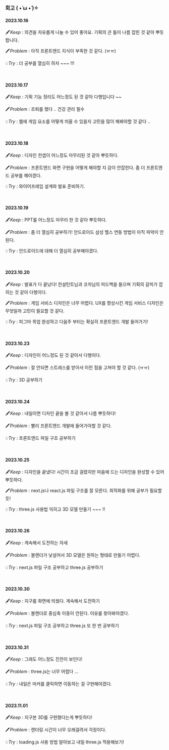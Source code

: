 ### 회고 ( •̀ ω •́ )✧

#### 2023.10.16

🖋️*Keep* : 의견을 자유롭게 나눌 수 있어 좋아요. 기획의 큰 틀이 나름 잡힌 것 같아 뿌듯합니다. 

🖍️*Problem* : 아직 프론트엔드 지식이 부족한 것 같다. (ㅠㅠ)

💡*Try* : 더 공부를 열심히 하자 ~~~ !!! 

<br/>

#### 2023.10.17

🖋️*Keep* : 기획 기능 정리도 어느정도 된 것 같아 다행입니다 ~~ 

🖍️*Problem* : 조퇴를 했다 .. 건강 관리 필수

💡*Try* : 웹에 게임 요소를 어떻게 띄울 수 있을지 고민을 많이 해봐야할 것 같다 .. 

<br/>

#### 2023.10.18

🖋️*Keep* : 디자인 컨셉이 어느정도 마무리된 것 같아 뿌듯하다.

🖍️*Problem* : 프론트엔드 화면 구현을 어떻게 해야할 지 감이 안잡힌다. 좀 더 프론트엔드 공부를 해야겠다.

💡*Try* : 와이어프레임 설계와 발표 준비하기.

<br/>

#### 2023.10.19

🖋️*Keep* : PPT를 어느정도 마무리 한 것 같아 뿌듯하다.

🖍️*Problem* : 좀 더 열심히 공부하기! 안드로이드 삼성 헬스 연동 방법이 아직 파악이 안된다.

💡*Try* : 안드로이드에 대해 더 열심히 공부해야겠다.

<br/>

#### 2023.10.20

🖋️*Keep* : 발표가 다 끝났다! 컨설턴트님과 코치님의 피드백을 들으며 기획의 갈피가 잡히는 것 같아 다행이다.

🖍️*Problem* : 게임 서비스 디자인은 너무 어렵다. UX를 향상시킨 게임 서비스 디자인은 무엇일까 고민이 필요할 것 같다. 

💡*Try* : 피그마 목업 완성하고 다음주 부터는 확실히 프론트엔드 개발 들어가기!

<br/>

#### 2023.10.23

🖋️*Keep* : 디자인이 어느정도 된 것 같아서 다행이다.

🖍️*Problem* : 잘 안되면 스트레스를 받아서 이런 점을 고쳐야 할 것 같다. (ㅠㅠ)

💡*Try* : 3D 공부하기

<br/>

#### 2023.10.24

🖋️*Keep* : 내일이면 디자인 끝을 볼 것 같아서 나름 뿌듯하다!

🖍️*Problem* : 빨리 프론트엔드 개발에 들어가야할 것 같다.

💡*Try* : 프론트엔드 파일 구조 공부하기

<br/>

#### 2023.10.25

🖋️*Keep* : 디자인을 끝냈다! 시간이 조금 걸렸지만 마음에 드는 디자인을 완성할 수 있어 뿌듯하다.

🖍️*Problem* : next.js나 react.js 파일 구조를 잘 모른다. 최적화를 위해 공부가 필요할 듯!

💡*Try* : three.js 사용법 익히고 3D 모델 만들기 ~~~ !! 

<br/>

#### 2023.10.26

🖋️*Keep* : 계속해서 도전하는 자세

🖍️*Problem* : 블렌더가 낯설어서 3D 모델은 원하는 형태로 만들기 어렵다.

💡*Try* : next.js 파일 구조 공부하고 three.js 공부하기 

<br/>

#### 2023.10.30

🖋️*Keep* : 지구를 화면에 띄웠다. 계속해서 도전하기

🖍️*Problem* : 블렌더로 중심축 이동이 안된다. 이유를 찾아봐야겠다.

💡*Try* : next.js 파일 구조 공부하고 three.js 또 한 번 공부하기

<br/>

#### 2023.10.31

🖋️*Keep* : 그래도 어느정도 진전이 보인다!

🖍️*Problem* : three.js는 너무 어렵다 ... 

💡*Try* : 내일은 마커를 클릭하면 이동하는 걸 구현해야겠다. 

<br/>

#### 2023.11.01

🖋️*Keep* : 지구본 3D를 구현했다는게 뿌듯하다!

🖍️*Problem* : 렌더링 시간이 너무 오래걸려서 걱정이다.

💡*Try* : loading.js 사용 방법 알아보고 내일 three.js 적용해보기!